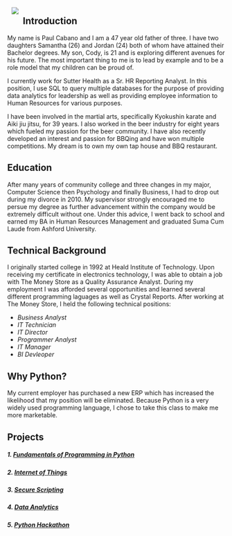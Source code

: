 <img src="SamGrad.JPG" align="left" style="margin: 10px"> 

## Introduction

My name is Paul Cabano and I am a 47 year old father of three. I have two daughters Samantha (26) and Jordan (24) both of whom have attained their Bachelor degrees. My son, Cody, is 21 and is exploring different avenues for his future.  The most important thing to me is to lead by example and to be a role model that my children can be proud of.

I currently work for Sutter Health as a Sr. HR Reporting Analyst.  In this position, I use SQL to query multiple databases for the purpose of providing data analytics for leadership as well as providing employee information to Human Resources for various purposes.

I have been involved in the martial arts, specifically Kyokushin karate and Aiki jiu jitsu, for 39 years. I also worked in the beer industry for eight years which fueled my passion for the beer community. I have also recently developed an interest and passion for BBQing and have won multiple competitions.  My dream is to own my own tap house and BBQ restaurant.

## Education

After many years of community college and three changes in my major, Computer Science then Psychology and finally Business, I had to drop out during my divorce in 2010. My supervisor strongly encouraged me to persue my degree as further advancement within the company would be extremely difficult without one.  Under this advice, I went back to school and earned my BA in Human Resources Management and graduated Suma Cum Laude from Ashford University.

## Technical Background

I originally started college in 1992 at Heald Institute of Technology.  Upon receiving my certificate in electronics technology, I was able to obtain a job with The Money Store as a Quality Assurance Analyst.  During my employment I was afforded several opportunities and learned several different programming laguages as well as Crystal Reports.  After working at The Money Store, I held the following technical positions:
  * *Business Analyst*
  * *IT Technician*
  * *IT Director*
  * *Programmer Analyst*
  * *IT Manager*
  * *BI Devleoper*

## Why Python?

My current employer has purchased a new ERP which has increased the likelihood that my position will be eliminated.  Because Python is a very widely used programming language, I chose to take this class to make me more marketable.

## Projects

##### 1. [Fundamentals of Programming in Python](https://pcabano.github.io/python_fundamentals/)
##### 2. [Internet of Things](https://pcabano.github.io/IoT/)
##### 3. [Secure Scripting](https://pcabano.github.io/secure_scripting/)
##### 4. [Data Analytics](https://pcabano.github.io/data_analytics/)
##### 5. [Python Hackathon](https://pcabano.github.io/python_hackathon/)

